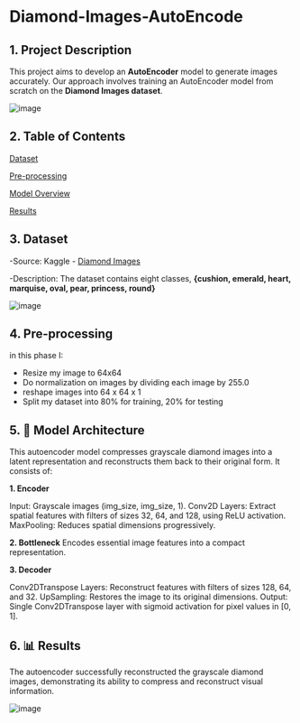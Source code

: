 # Diamond-Images-AutoEncode

## 1. Project Description

This project aims to develop an **AutoEncoder** model to generate images accurately. Our approach involves training an  AutoEncoder model from scratch on the **Diamond Images dataset**.


![image](https://github.com/user-attachments/assets/b5396035-a8bd-4cdb-926c-120da30f30fe)


## 2. Table of Contents
[Dataset](https://github.com/elnemr19/Diamond-Images-AutoEncode/tree/main?tab=readme-ov-file#3-dataset)

[Pre-processing](https://github.com/elnemr19/Diamond-Images-AutoEncode/tree/main?tab=readme-ov-file#4-pre-processing)

[Model Overview](https://github.com/elnemr19/Diamond-Images-AutoEncode/tree/main?tab=readme-ov-file#5-model-overview)

[Results](https://github.com/elnemr19/Diamond-Images-AutoEncode/blob/main/README.md#6-results)


## 3. Dataset
-Source: Kaggle - [Diamond Images](https://www.kaggle.com/datasets/aayushpurswani/diamond-images-dataset/data)

-Description: The dataset contains eight classes, **{cushion, emerald, heart, marquise, oval, pear, princess, round}**

![image](https://github.com/user-attachments/assets/5d2d94f7-bc1a-4c12-a922-3519625ba60c)


## 4. Pre-processing

in this phase I:

* Resize my image to 64x64
* Do normalization on images by dividing each image by 255.0
* reshape images into 64 x 64 x 1
* Split my dataset into 80% for training, 20% for testing


## 5. 🧠 Model Architecture

This autoencoder model compresses grayscale diamond images into a latent representation and reconstructs them back to their original form. It consists of:

**1. Encoder**

Input: Grayscale images (img_size, img_size, 1).
Conv2D Layers: Extract spatial features with filters of sizes 32, 64, and 128, using ReLU activation.
MaxPooling: Reduces spatial dimensions progressively.

**2. Bottleneck**
Encodes essential image features into a compact representation.

**3. Decoder**

Conv2DTranspose Layers: Reconstruct features with filters of sizes 128, 64, and 32.
UpSampling: Restores the image to its original dimensions.
Output: Single Conv2DTranspose layer with sigmoid activation for pixel values in [0, 1].


## 6. 📊 Results

The autoencoder successfully reconstructed the grayscale diamond images, demonstrating its ability to compress and reconstruct visual information.

![image](https://github.com/user-attachments/assets/3fa4a97c-ab54-43df-9147-0119c6f3a5b1)


